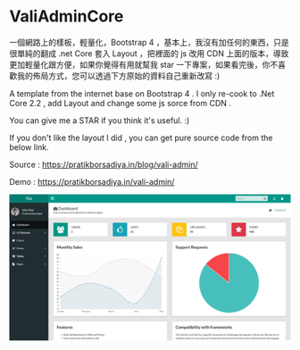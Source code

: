 # ValiAdminCore

一個網路上的樣板，輕量化，Bootstrap 4 ，基本上，我沒有加任何的東西，只是很單純的翻成 .net Core  套入 Layout ，把裡面的 js 改用 CDN 上面的版本，導致更加輕量化跟方便，如果你覺得有用就幫我 star 一下專案，如果看完後，你不喜歡我的佈局方式，您可以透過下方原始的資料自己重新改寫 :)




A template from the internet base on Bootstrap 4 . I only re-cook to .Net Core 2.2 , add Layout and change some js sorce from CDN .

You can give me a STAR if you think it's useful. :)

If you don't like the layout I did , you can  get pure source code from the below link.

Source : https://pratikborsadiya.in/blog/vali-admin/

Demo : https://pratikborsadiya.in/vali-admin/

![alt SampleResult](https://github.com/donma/ValiAdminCore/blob/master/valiadmin.jpg?raw=true)
